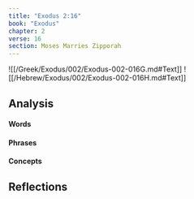 ```yaml
---
title: "Exodus 2:16"
book: "Exodus"
chapter: 2
verse: 16
section: Moses Marries Zipporah
---
```

![[/Greek/Exodus/002/Exodus-002-016G.md#Text]]
![[/Hebrew/Exodus/002/Exodus-002-016H.md#Text]]

## Analysis

#### Words

#### Phrases

#### Concepts

## Reflections
